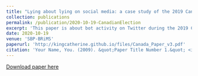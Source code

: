 ```yaml
---
title: "Lying about lying on social media: a case study of the 2019 Canadian elections"
collection: publications
permalink: /publication/2020-10-19-CanadianElection
excerpt: 'This paper is about bot activity on Twitter during the 2019 Canadian federal elections.'
date: 2020-10-19
venue: 'SBP-BRiMS'
paperurl: 'http://kingcatherine.github.io/files/Canada_Paper_v3.pdf'
citation: 'Your Name, You. (2009). &quot;Paper Title Number 1.&quot; <i>Journal 1</i>. 1(1).'
---
```

<!--To appear at the [2020 International Conference on Social Computing, Behavioral-Cultural Modeling & Prediction and Behavior Representation in Modeling and Simulation](http://sbp-brims.org/2020/). Virtual conference, October 2020. -->

[Download paper here](http://kingcatherine.github.io/files/Canada_Paper_v3.pdf) 
<!--Recommended citation: Your Name, You. (2009). "Paper Title Number 1." <i>Journal 1</i>. 1(1). -->
